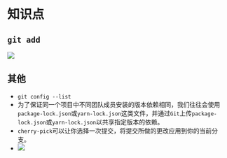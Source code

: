 # 知识点

## `git add`

![](/skill-blog/img/0046.jpg)

## 其他

- `git config --list`
- 为了保证同一个项目中不同团队成员安装的版本依赖相同，我们往往会使用`package-lock.json`或`yarn-lock.json`这类文件，并通过`Git`上传`package-lock.json`或`yarn-lock.json`以共享指定版本的依赖。
- `cherry-pick`可以让你选择一次提交，将提交所做的更改应用到你的当前分支。
- ![](/skill-blog/img/0073.png)

